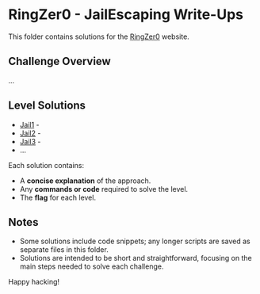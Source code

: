 # RingZer0 - JailEscaping Write-Ups

This folder contains solutions for the [RingZer0](https://ringzer0ctf.com/) website. 

## Challenge Overview
...

## Level Solutions
- [Jail1](./Jail1.md) - 
- [Jail2](./Jail2.md) - 
- [Jail3](./Jail3.md) - 
- ...

Each solution contains:
- A **concise explanation** of the approach.
- Any **commands or code** required to solve the level.
- The **flag** for each level.

## Notes
- Some solutions include code snippets; any longer scripts are saved as separate files in this folder.
- Solutions are intended to be short and straightforward, focusing on the main steps needed to solve each challenge.
  
Happy hacking!
